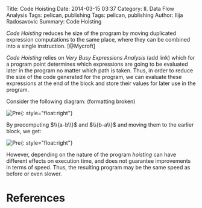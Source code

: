 Title: Code Hoisting
Date: 2014-03-15 03:37
Category: II. Data Flow Analysis
Tags: pelican, publishing
Tags: pelican, publishing
Author: Ilija Radosavovic
Summary: Code Hoisting

*Code Hoisting* reduces he size of the program by moving duplicated expression computations to the same place,
where they can be combined into a single instruction. [@Mycroft]

*Code Hoisting* relies on *Very Busy Expressions Analysis* (add link) which for a program point determines
which expressions are going to be evaluated later in the program no matter which path is taken.
Thus, in order to reduce the size of the code generated for the program, we can evaluate these expressions
at the end of the block and store their values for later use in the program.

Consider the following diagram: (formatting broken)

![Pre](../images/HoistingPre.png){: style="float:right"}

By precomputing $\\{a-b\\}$ and $\\{b-a\\}$ and moving them to the earlier block, we get:

![Pre](../images/HoistingPost.png){: style="float:right"}

However, depending on the nature of the program *hoisting* can have different effects on execution time,
and does not guarantee improvements in terms of speed. Thus, the resulting program may be the same speed as
before or even slower.





References
========================================
[@Mycroft "Alan Mycroft, 2010-2011, Optimising Compilers, Cambridge University Computer Laboratory"]: http://www.cl.cam.ac.uk/teaching/1011/OptComp/slides/lecture07.pdf

